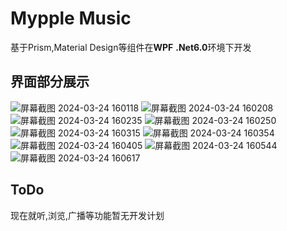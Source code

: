 # Mypple Music
基于Prism,Material Design等组件在**WPF** **.Net6.0**环境下开发
## 界面部分展示
![屏幕截图 2024-03-24 160118](https://github.com/hinadesu39/Mypple-Music/assets/131540418/a171984a-c2eb-4e50-a908-e10770482b47)
![屏幕截图 2024-03-24 160208](https://github.com/hinadesu39/Mypple-Music/assets/131540418/95fe1fed-cb95-4ef1-abde-29ae59fa59e8)
![屏幕截图 2024-03-24 160235](https://github.com/hinadesu39/Mypple-Music/assets/131540418/896063f6-b666-40ac-ad52-fef9043d6bea)
![屏幕截图 2024-03-24 160250](https://github.com/hinadesu39/Mypple-Music/assets/131540418/9cc963ba-9cf6-4c41-8c21-8fefca8eb16f)
![屏幕截图 2024-03-24 160315](https://github.com/hinadesu39/Mypple-Music/assets/131540418/c992ee03-eb9e-400f-8bb0-0f178a68bd48)
![屏幕截图 2024-03-24 160354](https://github.com/hinadesu39/Mypple-Music/assets/131540418/3421c7e7-6735-44b8-970d-d2599b6fec5c)
![屏幕截图 2024-03-24 160405](https://github.com/hinadesu39/Mypple-Music/assets/131540418/3a14b948-632e-4a2c-af15-58e7204de124)
![屏幕截图 2024-03-24 160544](https://github.com/hinadesu39/Mypple-Music/assets/131540418/bd1292ea-b58b-4a1b-913e-21aa48e785f1)
![屏幕截图 2024-03-24 160617](https://github.com/hinadesu39/Mypple-Music/assets/131540418/38741d2f-ee22-431e-81ad-f841e29ab03c)

## ToDo
现在就听,浏览,广播等功能暂无开发计划
